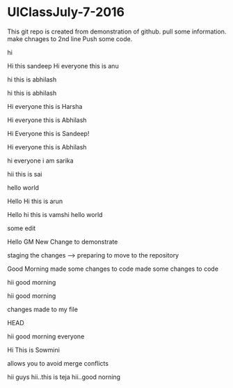 # UIClassJuly-7-2016

This git repo is created from demonstration of github. pull some information. make chnages to 2nd line
Push some code.


hi

Hi this sandeep
Hi everyone this is anu

hi this is abhilash


hi this is abhilash


Hi everyone this is Harsha


Hi everyone this is Abhilash


Hi Everyone this is Sandeep!

Hi everyone this is Abhilash


hi everyone i am sarika

hii this is sai

hello world

Hello
Hi this is arun

Hello 
hi this is vamshi
hello world

some edit

Hello GM
New Change to demonstrate


staging the changes --> preparing to move to the repository


Good Morning    made some changes to code
made some changes to code


hii good morning


hii good morning

changes made to my file

HEAD


hii good morning everyone

Hi This is Sowmini


allows you to avoid merge conflicts 

hii guys
hii..this is teja
hii..good norning 